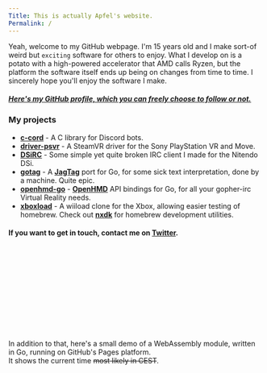 ```yaml
---
Title: This is actually Apfel's website.
Permalink: /
---
```

Yeah, welcome to my GitHub webpage. I'm 15 years old and I make sort-of weird but `exciting` software for others to enjoy. What I develop on is a potato with a high-powered accelerator that AMD calls Ryzen, but the platform the software itself ends up being on changes from time to time. I sincerely hope you'll enjoy the software I make.

##### [Here's my GitHub profile, which you can freely choose to follow or not.](https://github.com/Apfel)

### My projects
- **[c-cord](https://github.com/Apfel/c-cord)** - A C library for Discord bots.
- **[driver-psvr](https://github.com/Apfel/driver-psvr)** - A SteamVR driver for the Sony PlayStation VR and Move.
- **[DSiRC](https://github.com/Apfel/DSiRC)**           - Some simple yet quite broken IRC client I made for the Nitendo DSi.
- **[gotag](https://github.com/Apfel/gotag)**           - A **[JagTag](https://github.com/jagrosh/JagTag)** port for Go, for some sick text interpretation, done by a machine. Quite epic.
- **[openhmd-go](https://github.com/Apfel/openhmd-go)** - **[OpenHMD](https://github.com/OpenHMD/OpenHMD)** API bindings for Go, for all your gopher-irc Virtual Reality needs.
- **[xboxload](https://github.com/Apfel/xboxload)** - A wiiload clone for the Xbox, allowing easier testing of homebrew. Check out **[nxdk](github.com/XboxDev/nxdk)** for homebrew development utilities.

#### If you want to get in touch, contact me on **[Twitter](https://twitter.com/YaBoiApfel/)**.

<br><br><br><br><br><br><br><br><br><br>

In addition to that, here's a small demo of a WebAssembly module, written in Go, running on GitHub's Pages platform. <br>
It shows the current time ~~most likely in CEST~~.
